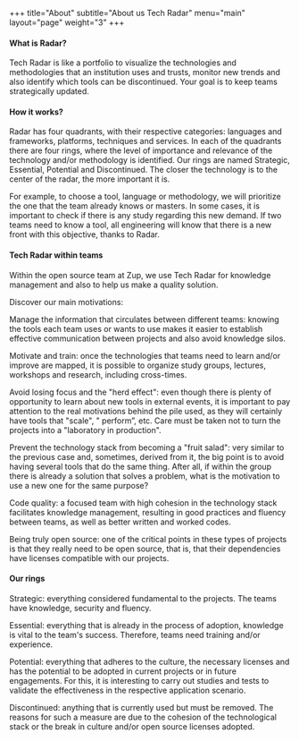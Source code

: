 +++
title="About"
subtitle="About us Tech Radar"
menu="main"
layout="page"
weight="3"
+++

#### What is Radar?

Tech Radar is like a portfolio to visualize the technologies and methodologies that an institution uses and trusts, monitor new trends and also identify which tools can be discontinued. Your goal is to keep teams strategically updated.

#### How it works?

Radar has four quadrants, with their respective categories: languages and frameworks, platforms, techniques and services. In each of the quadrants there are four rings, where the level of importance and relevance of the technology and/or methodology is identified. Our rings are named Strategic, Essential, Potential and Discontinued. The closer the technology is to the center of the radar, the more important it is.

For example, to choose a tool, language or methodology, we will prioritize the one that the team already knows or masters. In some cases, it is important to check if there is any study regarding this new demand. If two teams need to know a tool, all engineering will know that there is a new front with this objective, thanks to Radar.

#### Tech Radar within teams

Within the open source team at Zup, we use Tech Radar for knowledge management and also to help us make a quality solution.

Discover our main motivations:

Manage the information that circulates between different teams: knowing the tools each team uses or wants to use makes it easier to establish effective communication between projects and also avoid knowledge silos.

Motivate and train: once the technologies that teams need to learn and/or improve are mapped, it is possible to organize study groups, lectures, workshops and research, including cross-times.

Avoid losing focus and the "herd effect": even though there is plenty of opportunity to learn about new tools in external events, it is important to pay attention to the real motivations behind the pile used, as they will certainly have tools that "scale", " perform”, etc. Care must be taken not to turn the projects into a "laboratory in production".

Prevent the technology stack from becoming a "fruit salad": very similar to the previous case and, sometimes, derived from it, the big point is to avoid having several tools that do the same thing. After all, if within the group there is already a solution that solves a problem, what is the motivation to use a new one for the same purpose?

Code quality: a focused team with high cohesion in the technology stack facilitates knowledge management, resulting in good practices and fluency between teams, as well as better written and worked codes.

Being truly open source: one of the critical points in these types of projects is that they really need to be open source, that is, that their dependencies have licenses compatible with our projects.

#### Our rings

Strategic: everything considered fundamental to the projects. The teams have knowledge, security and fluency.

Essential: everything that is already in the process of adoption, knowledge is vital to the team's success. Therefore, teams need training and/or experience.

Potential: everything that adheres to the culture, the necessary licenses and has the potential to be adopted in current projects or in future engagements. For this, it is interesting to carry out studies and tests to validate the effectiveness in the respective application scenario.

Discontinued: anything that is currently used but must be removed. The reasons for such a measure are due to the cohesion of the technological stack or the break in culture and/or open source licenses adopted.